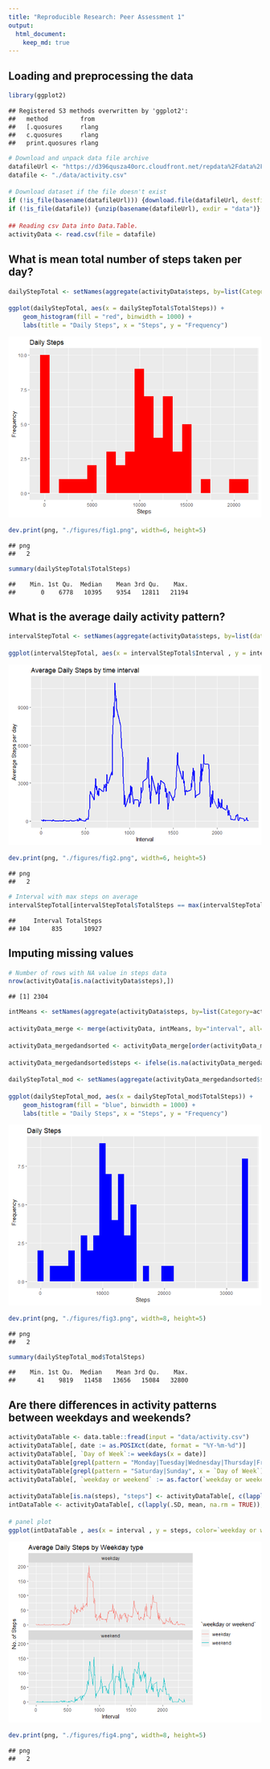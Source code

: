 ```yaml
---
title: "Reproducible Research: Peer Assessment 1"
output: 
  html_document:
    keep_md: true
---
```




## Loading and preprocessing the data

```r
library(ggplot2)
```

```
## Registered S3 methods overwritten by 'ggplot2':
##   method         from 
##   [.quosures     rlang
##   c.quosures     rlang
##   print.quosures rlang
```

```r
# Download and unpack data file archive
datafileUrl <- "https://d396qusza40orc.cloudfront.net/repdata%2Fdata%2Factivity.zip"
datafile <- "./data/activity.csv"

# Download dataset if the file doesn't exist
if (!is_file(basename(datafileUrl))) {download.file(datafileUrl, destfile = basename(datafileUrl), method = "curl")}
if (!is_file(datafile)) {unzip(basename(datafileUrl), exdir = "data")}

## Reading csv Data into Data.Table. 
activityData <- read.csv(file = datafile)
```


## What is mean total number of steps taken per day?

```r
dailyStepTotal <- setNames(aggregate(activityData$steps, by=list(Category=activityData$date), FUN=sum, na.rm = T), c("Date","TotalSteps"))

ggplot(dailyStepTotal, aes(x = dailyStepTotal$TotalSteps)) +
    geom_histogram(fill = "red", binwidth = 1000) +
    labs(title = "Daily Steps", x = "Steps", y = "Frequency")
```

![](PA1_template_files/figure-html/unnamed-chunk-2-1.png)<!-- -->

```r
dev.print(png, "./figures/fig1.png", width=6, height=5)
```

```
## png 
##   2
```

```r
summary(dailyStepTotal$TotalSteps)
```

```
##    Min. 1st Qu.  Median    Mean 3rd Qu.    Max. 
##       0    6778   10395    9354   12811   21194
```
## What is the average daily activity pattern?

```r
intervalStepTotal <- setNames(aggregate(activityData$steps, by=list(date=activityData$interval), FUN=sum, na.rm = T), c("Interval", "TotalSteps"))

ggplot(intervalStepTotal, aes(x = intervalStepTotal$Interval , y = intervalStepTotal$TotalSteps)) + geom_line(color="blue", size=1) + labs(title = "Average Daily Steps by time interval", x = "Interval", y = "Average Steps per day")
```

![](PA1_template_files/figure-html/unnamed-chunk-3-1.png)<!-- -->

```r
dev.print(png, "./figures/fig2.png", width=6, height=5)
```

```
## png 
##   2
```

```r
# Interval with max steps on average
intervalStepTotal[intervalStepTotal$TotalSteps == max(intervalStepTotal$TotalSteps),]
```

```
##     Interval TotalSteps
## 104      835      10927
```

## Imputing missing values

```r
# Number of rows with NA value in steps data
nrow(activityData[is.na(activityData$steps),])
```

```
## [1] 2304
```

```r
intMeans <- setNames(aggregate(activityData$steps, by=list(Category=activityData$interval), FUN=mean, na.rm=T), c("interval", "MeanSteps"))

activityData_merge <- merge(activityData, intMeans, by="interval", all=T)

activityData_mergedandsorted <- activityData_merge[order(activityData_merge$date),]

activityData_mergedandsorted$steps <- ifelse(is.na(activityData_mergedandsorted$steps), as.double(as.factor(activityData_mergedandsorted$MeanSteps)), activityData_mergedandsorted$steps)

dailyStepTotal_mod <- setNames(aggregate(activityData_mergedandsorted$steps, by=list(Category=activityData_mergedandsorted$date), FUN=sum, na.rm = T), c("Date","TotalSteps"))

ggplot(dailyStepTotal_mod, aes(x = dailyStepTotal_mod$TotalSteps)) +
    geom_histogram(fill = "blue", binwidth = 1000) +
    labs(title = "Daily Steps", x = "Steps", y = "Frequency")
```

![](PA1_template_files/figure-html/unnamed-chunk-4-1.png)<!-- -->

```r
dev.print(png, "./figures/fig3.png", width=8, height=5)
```

```
## png 
##   2
```

```r
summary(dailyStepTotal_mod$TotalSteps)
```

```
##    Min. 1st Qu.  Median    Mean 3rd Qu.    Max. 
##      41    9819   11458   13656   15084   32800
```

## Are there differences in activity patterns between weekdays and weekends?


```r
activityDataTable <- data.table::fread(input = "data/activity.csv")
activityDataTable[, date := as.POSIXct(date, format = "%Y-%m-%d")]
activityDataTable[, `Day of Week`:= weekdays(x = date)]
activityDataTable[grepl(pattern = "Monday|Tuesday|Wednesday|Thursday|Friday", x = `Day of Week`), "weekday or weekend"] <- "weekday"
activityDataTable[grepl(pattern = "Saturday|Sunday", x = `Day of Week`), "weekday or weekend"] <- "weekend"
activityDataTable[, `weekday or weekend` := as.factor(`weekday or weekend`)]

activityDataTable[is.na(steps), "steps"] <- activityDataTable[, c(lapply(.SD, median, na.rm = TRUE)), .SDcols = c("steps")]
intDataTable <- activityDataTable[, c(lapply(.SD, mean, na.rm = TRUE)), .SDcols = c("steps"), by = .(interval, `weekday or weekend`)] 

# panel plot
ggplot(intDataTable , aes(x = interval , y = steps, color=`weekday or weekend`)) + geom_line() + labs(title = "Average Daily Steps by Weekday type", x = "Interval", y = "No. of Steps") + facet_wrap(~`weekday or weekend` , ncol = 1, nrow=2)
```

![](PA1_template_files/figure-html/unnamed-chunk-5-1.png)<!-- -->

```r
dev.print(png, "./figures/fig4.png", width=8, height=5)
```

```
## png 
##   2
```
